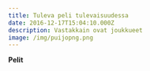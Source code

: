 ```yaml
---
title: Tuleva peli tulevaisuudessa
date: 2016-12-17T15:04:10.000Z
description: Vastakkain ovat joukkueet
image: /img/puijopng.png
---
```

**Pelit**
